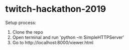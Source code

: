 # twitch-hackathon-2019

Setup process:

1. Clone the repo
2. Open terminal and run 'python -m SimpleHTTPServer'
3. Go to http://localhost:8000/viewer.html
